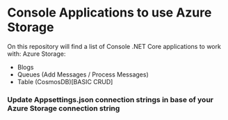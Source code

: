 # Console Applications to use Azure Storage
On this repository will find a list of Console .NET Core
applications to work with:
Azure Storage:
- Blogs
- Queues (Add Messages / Process Messages)
- Table (CosmosDB)[BASIC CRUD]

### Update Appsettings.json connection strings in base of your Azure Storage connection string